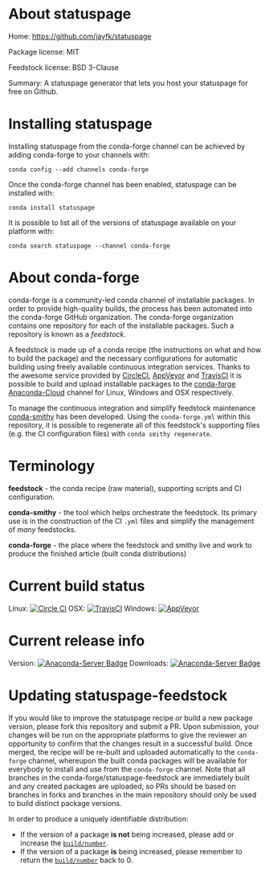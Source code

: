 About statuspage
================

Home: https://github.com/jayfk/statuspage

Package license: MIT

Feedstock license: BSD 3-Clause

Summary: A statuspage generator that lets you host your statuspage for free on Github.



Installing statuspage
=====================

Installing statuspage from the conda-forge channel can be achieved by adding conda-forge to your channels with:

```
conda config --add channels conda-forge
```

Once the conda-forge channel has been enabled, statuspage can be installed with:

```
conda install statuspage
```

It is possible to list all of the versions of statuspage available on your platform with:

```
conda search statuspage --channel conda-forge
```


About conda-forge
=================

conda-forge is a community-led conda channel of installable packages.
In order to provide high-quality builds, the process has been automated into the
conda-forge GitHub organization. The conda-forge organization contains one repository
for each of the installable packages. Such a repository is known as a *feedstock*.

A feedstock is made up of a conda recipe (the instructions on what and how to build
the package) and the necessary configurations for automatic building using freely
available continuous integration services. Thanks to the awesome service provided by
[CircleCI](https://circleci.com/), [AppVeyor](http://www.appveyor.com/)
and [TravisCI](https://travis-ci.org/) it is possible to build and upload installable
packages to the [conda-forge](https://anaconda.org/conda-forge)
[Anaconda-Cloud](http://docs.anaconda.org/) channel for Linux, Windows and OSX respectively.

To manage the continuous integration and simplify feedstock maintenance
[conda-smithy](http://github.com/conda-forge/conda-smithy) has been developed.
Using the ``conda-forge.yml`` within this repository, it is possible to regenerate all of
this feedstock's supporting files (e.g. the CI configuration files) with ``conda smithy regenerate``.


Terminology
===========

**feedstock** - the conda recipe (raw material), supporting scripts and CI configuration.

**conda-smithy** - the tool which helps orchestrate the feedstock.
                   Its primary use is in the construction of the CI ``.yml`` files
                   and simplify the management of *many* feedstocks.

**conda-forge** - the place where the feedstock and smithy live and work to
                  produce the finished article (built conda distributions)

Current build status
====================

Linux: [![Circle CI](https://circleci.com/gh/conda-forge/statuspage-feedstock.svg?style=shield)](https://circleci.com/gh/conda-forge/statuspage-feedstock)
OSX: [![TravisCI](https://travis-ci.org/conda-forge/statuspage-feedstock.svg?branch=master)](https://travis-ci.org/conda-forge/statuspage-feedstock)
Windows: [![AppVeyor](https://ci.appveyor.com/api/projects/status/github/conda-forge/statuspage-feedstock?svg=True)](https://ci.appveyor.com/project/conda-forge/statuspage-feedstock/branch/master)

Current release info
====================
Version: [![Anaconda-Server Badge](https://anaconda.org/conda-forge/statuspage/badges/version.svg)](https://anaconda.org/conda-forge/statuspage)
Downloads: [![Anaconda-Server Badge](https://anaconda.org/conda-forge/statuspage/badges/downloads.svg)](https://anaconda.org/conda-forge/statuspage)


Updating statuspage-feedstock
=============================

If you would like to improve the statuspage recipe or build a new
package version, please fork this repository and submit a PR. Upon submission,
your changes will be run on the appropriate platforms to give the reviewer an
opportunity to confirm that the changes result in a successful build. Once
merged, the recipe will be re-built and uploaded automatically to the
`conda-forge` channel, whereupon the built conda packages will be available for
everybody to install and use from the `conda-forge` channel.
Note that all branches in the conda-forge/statuspage-feedstock are
immediately built and any created packages are uploaded, so PRs should be based
on branches in forks and branches in the main repository should only be used to
build distinct package versions.

In order to produce a uniquely identifiable distribution:
 * If the version of a package **is not** being increased, please add or increase
   the [``build/number``](http://conda.pydata.org/docs/building/meta-yaml.html#build-number-and-string).
 * If the version of a package **is** being increased, please remember to return
   the [``build/number``](http://conda.pydata.org/docs/building/meta-yaml.html#build-number-and-string)
   back to 0.
